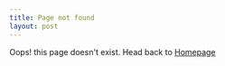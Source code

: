 ```yaml
---
title: Page not found
layout: post
---
```


Oops! this page doesn't exist. Head back to [Homepage]({{site.baseurl}})
